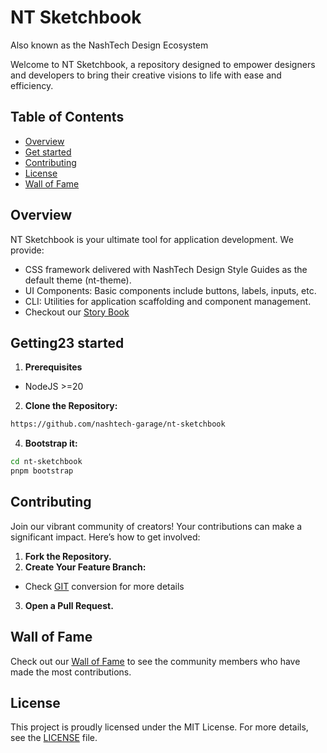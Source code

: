 # **NT Sketchbook**

Also known as the NashTech Design Ecosystem

Welcome to NT Sketchbook, a repository designed to empower designers and developers to bring their creative visions to life with ease and efficiency.

## Table of Contents

-   [Overview](#Overview)
-   [Get started](#Get-started)
-   [Contributing](#Contributing)
-   [License](#License)
-   [Wall of Fame](WALL_OF_FAME.md)

## Overview

NT Sketchbook is your ultimate tool for application development. We provide:

-   CSS framework delivered with NashTech Design Style Guides as the default theme (nt-theme).
-   UI Components: Basic components include buttons, labels, inputs, etc.
-   CLI: Utilities for application scaffolding and component management.
-   Checkout our [Story Book](https://nashtech-storybook.netlify.app/)

## Getting23 started

1. **Prerequisites**

-   NodeJS >=20

2. **Clone the Repository:**

```bash
https://github.com/nashtech-garage/nt-sketchbook
```

4. **Bootstrap it:**

```bash
cd nt-sketchbook
pnpm bootstrap
```

## Contributing

Join our vibrant community of creators! Your contributions can make a significant impact. Here’s how to get involved:

1. **Fork the Repository.**
2. **Create Your Feature Branch:**

-   Check [GIT](GIT.md) conversion for more details

3. **Open a Pull Request.**

## Wall of Fame

Check out our [Wall of Fame](WALL_OF_FAME.md) to see the community members who
have made the most contributions.

## License

This project is proudly licensed under the MIT License. For more details, see the [LICENSE](LICENSE.md) file.
